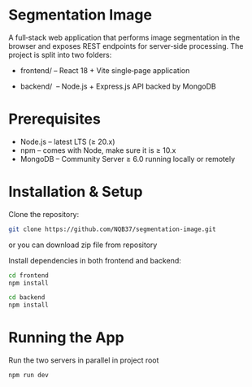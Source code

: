 # Segmentation Image

A full‑stack web application that performs image segmentation in the browser and exposes REST endpoints for server‑side processing. The project is split into two folders:

-   frontend/ – React 18 + Vite single‑page application

-   backend/  – Node.js + Express.js API backed by MongoDB

# Prerequisites

-   Node.js – latest LTS (≥ 20.x)
-   npm – comes with Node, make sure it is ≥ 10.x
-   MongoDB – Community Server ≥ 6.0 running locally or remotely

# Installation & Setup

Clone the repository:

```bash
git clone https://github.com/NQB37/segmentation-image.git
```

or you can download zip file from repository

Install dependencies in both frontend and backend:

```bash
cd frontend
npm install

cd backend
npm install
```

# Running the App

Run the two servers in parallel in project root

```bash
npm run dev
```
